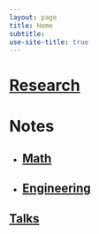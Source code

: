 ```yaml
---
layout: page
title: Home
subtitle: 
use-site-title: true
---
```


# [Research](https://somphene.github.io/research/)
# Notes
* ## [Math](https://somphene.github.io/notes/math/)  
* ## [Engineering](https://somphene.github.io/notes/engineering/)
## [Talks](https://somphene.github.io/notes/talks/)   
